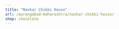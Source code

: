```yaml
---
title: "Navkar Chikki House"
url: /aurangabad-maharashtra/navkar-chikki-house/
shop: chocolate
---
```

